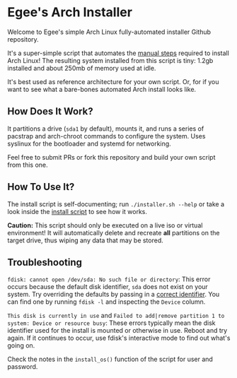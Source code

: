 # Egee's Arch Installer

Welcome to Egee's simple Arch Linux fully-automated installer Github repository.

It's a super-simple script that automates the [manual steps](https://wiki.archlinux.org/title/installation_guide) required to install Arch Linux! The resulting system installed from this script is tiny: 1.2gb installed and about 250mb of memory used at idle.

It's best used as reference architecture for your own script. Or, for if you want to see what a bare-bones automated Arch install looks like.

## How Does It Work?

It partitions a drive (`sda1` by default), mounts it, and runs a series of pacstrap and arch-chroot commands to configure the system. Uses syslinux for the bootloader and systemd for networking.

Feel free to submit PRs or fork this repository and build your own script from this one.

## How To Use It?

The install script is self-documenting; run `./installer.sh --help` or take a look inside the [install script](https://github.com/egeexyz/egees-arch-installer/blob/main/installer.sh) to see how it works.

**Caution:** This script should only be executed on a live iso or virtual environment! It will automatically delete and recreate **all** partitions on the target drive, thus wiping any data that may be stored.

## Troubleshooting

`fdisk: cannot open /dev/sda: No such file or directory`: 
This error occurs because the default disk identifier, `sda` does not exist on your system. Try overriding the defaults by passing in a [correct identifier](https://wiki.archlinux.org/title/fdisk#List_partitions). You can find one by running `fdisk -l` and inspecting the `Device` column.

`This disk is currently in use` and `Failed to add|remove partition 1 to system: Device or resource busy`: 
These errors typically mean the disk identifier used for the install is mounted or otherwise in use. Reboot and try again. If it continues to occur, use fdisk's interactive mode to find out what's going on.

Check the notes in the `install_os()` function of the script for user and password.
